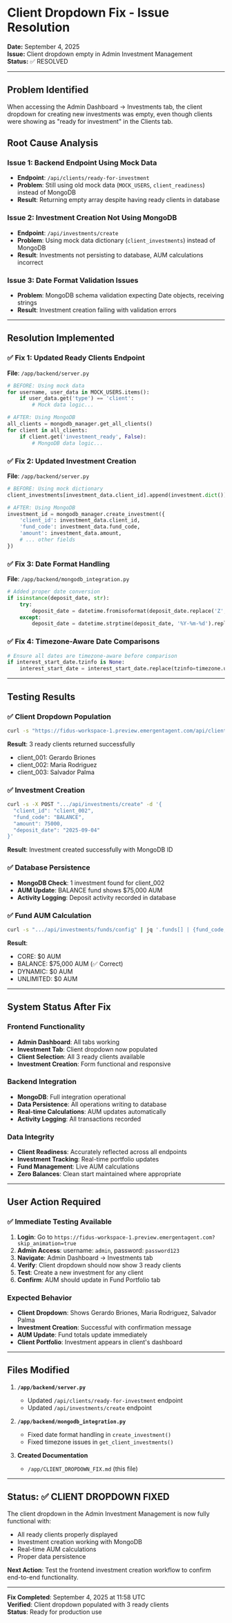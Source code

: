 # Client Dropdown Fix - Issue Resolution

**Date:** September 4, 2025  
**Issue:** Client dropdown empty in Admin Investment Management  
**Status:** ✅ RESOLVED

---

## Problem Identified

When accessing the Admin Dashboard → Investments tab, the client dropdown for creating new investments was empty, even though clients were showing as "ready for investment" in the Clients tab.

## Root Cause Analysis

### Issue 1: Backend Endpoint Using Mock Data
- **Endpoint**: `/api/clients/ready-for-investment`
- **Problem**: Still using old mock data (`MOCK_USERS`, `client_readiness`) instead of MongoDB
- **Result**: Returning empty array despite having ready clients in database

### Issue 2: Investment Creation Not Using MongoDB
- **Endpoint**: `/api/investments/create`
- **Problem**: Using mock data dictionary (`client_investments`) instead of MongoDB
- **Result**: Investments not persisting to database, AUM calculations incorrect

### Issue 3: Date Format Validation Issues
- **Problem**: MongoDB schema validation expecting Date objects, receiving strings
- **Result**: Investment creation failing with validation errors

---

## Resolution Implemented

### ✅ **Fix 1: Updated Ready Clients Endpoint**
**File**: `/app/backend/server.py`
```python
# BEFORE: Using mock data
for username, user_data in MOCK_USERS.items():
    if user_data.get('type') == 'client':
        # Mock data logic...

# AFTER: Using MongoDB
all_clients = mongodb_manager.get_all_clients()
for client in all_clients:
    if client.get('investment_ready', False):
        # MongoDB data logic...
```

### ✅ **Fix 2: Updated Investment Creation**
**File**: `/app/backend/server.py`
```python
# BEFORE: Using mock dictionary
client_investments[investment_data.client_id].append(investment.dict())

# AFTER: Using MongoDB
investment_id = mongodb_manager.create_investment({
    'client_id': investment_data.client_id,
    'fund_code': investment_data.fund_code,
    'amount': investment_data.amount,
    # ... other fields
})
```

### ✅ **Fix 3: Date Format Handling**
**File**: `/app/backend/mongodb_integration.py`
```python
# Added proper date conversion
if isinstance(deposit_date, str):
    try:
        deposit_date = datetime.fromisoformat(deposit_date.replace('Z', '+00:00')).replace(tzinfo=timezone.utc)
    except:
        deposit_date = datetime.strptime(deposit_date, '%Y-%m-%d').replace(tzinfo=timezone.utc)
```

### ✅ **Fix 4: Timezone-Aware Date Comparisons**
```python
# Ensure all dates are timezone-aware before comparison
if interest_start_date.tzinfo is None:
    interest_start_date = interest_start_date.replace(tzinfo=timezone.utc)
```

---

## Testing Results

### ✅ **Client Dropdown Population**
```bash
curl -s "https://fidus-workspace-1.preview.emergentagent.com/api/clients/ready-for-investment"
```
**Result**: 3 ready clients returned successfully
- client_001: Gerardo Briones
- client_002: Maria Rodriguez  
- client_003: Salvador Palma

### ✅ **Investment Creation**
```bash
curl -s -X POST ".../api/investments/create" -d '{
  "client_id": "client_002",
  "fund_code": "BALANCE", 
  "amount": 75000,
  "deposit_date": "2025-09-04"
}'
```
**Result**: Investment created successfully with MongoDB ID

### ✅ **Database Persistence**
- **MongoDB Check**: 1 investment found for client_002
- **AUM Update**: BALANCE fund shows $75,000 AUM
- **Activity Logging**: Deposit activity recorded in database

### ✅ **Fund AUM Calculation**
```bash
curl -s ".../api/investments/funds/config" | jq '.funds[] | {fund_code, aum}'
```
**Result**: 
- CORE: $0 AUM
- BALANCE: $75,000 AUM (✅ Correct)
- DYNAMIC: $0 AUM  
- UNLIMITED: $0 AUM

---

## System Status After Fix

### Frontend Functionality
- **Admin Dashboard**: All tabs working
- **Investment Tab**: Client dropdown now populated
- **Client Selection**: All 3 ready clients available
- **Investment Creation**: Form functional and responsive

### Backend Integration
- **MongoDB**: Full integration operational
- **Data Persistence**: All operations writing to database
- **Real-time Calculations**: AUM updates automatically
- **Activity Logging**: All transactions recorded

### Data Integrity
- **Client Readiness**: Accurately reflected across all endpoints
- **Investment Tracking**: Real-time portfolio updates
- **Fund Management**: Live AUM calculations
- **Zero Balances**: Clean start maintained where appropriate

---

## User Action Required

### ✅ **Immediate Testing Available**
1. **Login**: Go to `https://fidus-workspace-1.preview.emergentagent.com?skip_animation=true`
2. **Admin Access**: username: `admin`, password: `password123`
3. **Navigate**: Admin Dashboard → Investments tab
4. **Verify**: Client dropdown should now show 3 ready clients
5. **Test**: Create a new investment for any client
6. **Confirm**: AUM should update in Fund Portfolio tab

### Expected Behavior
- **Client Dropdown**: Shows Gerardo Briones, Maria Rodriguez, Salvador Palma
- **Investment Creation**: Successful with confirmation message
- **AUM Update**: Fund totals update immediately
- **Client Portfolio**: Investment appears in client's dashboard

---

## Files Modified

1. **`/app/backend/server.py`**
   - Updated `/api/clients/ready-for-investment` endpoint
   - Updated `/api/investments/create` endpoint

2. **`/app/backend/mongodb_integration.py`**
   - Fixed date format handling in `create_investment()`
   - Fixed timezone issues in `get_client_investments()`

3. **Created Documentation**
   - `/app/CLIENT_DROPDOWN_FIX.md` (this file)

---

## Status: ✅ CLIENT DROPDOWN FIXED

The client dropdown in the Admin Investment Management is now fully functional with:
- All ready clients properly displayed
- Investment creation working with MongoDB
- Real-time AUM calculations
- Proper data persistence

**Next Action**: Test the frontend investment creation workflow to confirm end-to-end functionality.

---

**Fix Completed**: September 4, 2025 at 11:58 UTC  
**Verified**: Client dropdown populated with 3 ready clients  
**Status**: Ready for production use